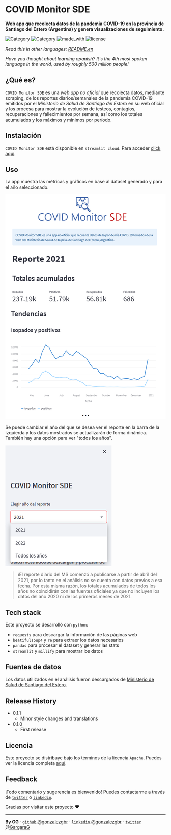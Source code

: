 # COVID Monitor SDE
**Web app que recolecta datos de la pandemia COVID-19 en la provincia de Santiago del Estero (Argentina) y genera visualizaciones de seguimiento.**

![Category](https://img.shields.io/badge/%23-data%20analysis%20%26%20visualization-success)
![Category](https://img.shields.io/badge/%23-web%20scraping-success)
![made_with](https://img.shields.io/badge/Made%20with-Python-blue)
![license](https://img.shields.io/badge/license-Apache-orange)

*Read this in other languages:* [*README.en*](README.md) 

*Have you thought about learning apanish? It's the 4th most spoken language in the world, used by roughly 500 million people!*

## ¿Qué es?
`COVID Monitor SDE` es una *web app no oficial* que recolecta datos, mediante scraping, de los reportes diarios/semanales de la pandemia COVID-19 emitidos por el *Ministerio de Salud de Santiago del Estero* en su web oficial y los procesa para mostrar la evolución de testeos, contagios, recuperaciones y fallecimientos por semana, así como los totales acumulados y los máximos y mínimos por período.

## Instalación

`COVID Monitor SDE` está disponible en `streamlit cloud`. 
Para acceder [click aquí](https://gonzalezgbr-covid-monitor-sde-covidmonitorapp-hxmp74.streamlitapp.com/).

## Uso

La app muestra las métricas y gráficos en base al dataset generado y para el año seleccionado. 

![Covid Monitor GUI](docs/covid_monitor_main.png)

Se puede cambiar el año del que se desea ver el reporte en la barra de la izquierda y los datos mostrados 
se actualizarán de forma dinámica. También hay una opción para ver "todos los años".

![Covid Monitor año](docs/covid_monitor_elegir_anio.png)

> ℹ️El reporte diario del MS comenzó a publicarse a partir de abril del 2021, por lo tanto en el análisis no se cuenta con datos previos a esa fecha. Por esta misma razón, los totales acumulados de todos los años no coincidirán con las fuentes oficiales ya que no incluyen los datos del año 2020 ni de los primeros meses de 2021.

## Tech stack

Este proyecto se desarrolló con `python`:
* `requests` para descargar la información de las páginas web
* `beatifulsoup4` y `re` para extraer los datos necesarios
* `pandas` para procesar el dataset y generar las stats
* `streamlit` y `millify` para mostrar los datos

## Fuentes de datos

Los datos utilizados en el análisis fueron descargados de [Ministerio de Salud de Santiago del Estero](https://msaludsgo.gov.ar/web/seccion/covid-19/reporte-diario/).

## Release History

* 0.1.1 
    * Minor style changes and translations
* 0.1.0 
    * First release

## Licencia

Este proyecto se distribuye bajo los términos de la licencia `Apache`.
Puedes ver la licencia completa [aquí](LICENSE).

## Feedback

¡Todo comentario y sugerencia es bienvenido! Puedes contactarme a través de [`twitter`](https://twitter.com/GargaraG) o [`linkedin`](https://www.linkedin.com/in/gonzalezgbr/). 

Gracias por visitar este proyecto ♥

---

**By GG** · [`github` @gonzalezgbr](https://github.com/gonzalezgbr/) · [`linkedin` @gonzalezgbr](https://www.linkedin.com/in/gonzalezgbr/) · [`twitter` @GargaraG](https://twitter.com/GargaraG) 
